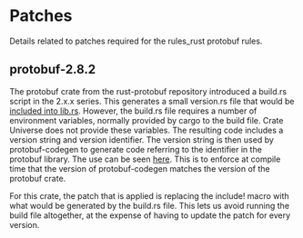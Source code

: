 # Patches

Details related to patches required for the rules_rust protobuf rules.

## protobuf-2.8.2

The protobuf crate from the rust-protobuf repository introduced a build.rs
script in the 2.x.x series. This generates a small version.rs file that would be
[included into lib.rs](https://github.com/stepancheg/rust-protobuf/blob/v2.8/protobuf/src/lib.rs#L122).
However, the build.rs file requires a number of environment variables, normally
provided by cargo to the build file. Crate Universe does not provide these
variables. The resulting code includes a version string and version identifier.
The version string is then used by protobuf-codegen to generate code referring to
the identifier in the protobuf library. The use can be seen
[here](https://github.com/stepancheg/rust-protobuf/blob/v2.8/protobuf-codegen/src/lib.rs#L160).
This is to enforce at compile time that the version of protobuf-codegen matches
the version of the protobuf crate.

For this crate, the patch that is applied is replacing the include! macro with
what would be generated by the build.rs file. This lets us avoid running the
build file altogether, at the expense of having to update the patch for every
version.
